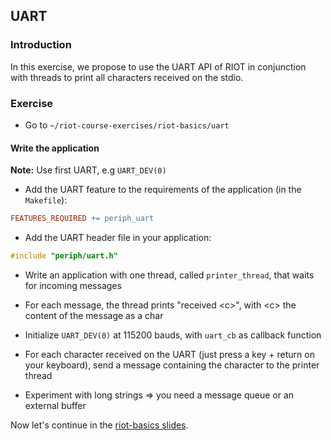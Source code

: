 ## UART

### Introduction

In this exercise, we propose to use the UART API of RIOT in conjunction with
threads to print all characters received on the stdio.

### Exercise

- Go to `~/riot-course-exercises/riot-basics/uart`

#### Write the application

**Note:** Use first UART, e.g `UART_DEV(0)`

- Add the UART feature to the requirements of the application (in the `Makefile`):
```mk
FEATURES_REQUIRED += periph_uart
```

- Add the UART header file in your application:
```c
#include "periph/uart.h"
```

- Write an application with one thread, called `printer_thread`, that waits
  for incoming messages

- For each message, the thread prints "received &lt;c&gt;", with &lt;c&gt;
  the content of the message as a char

- Initialize `UART_DEV(0)` at 115200 bauds, with `uart_cb` as callback function

- For each character received on the UART (just press a key + return on your
  keyboard), send a message containing the character to the printer thread

- Experiment with long strings &#x21d2; you need a message queue or an
  external buffer

Now let's continue in the
[riot-basics slides](https://aabadie.github.io/riot-course/slides/03-riot-basics/#30).
